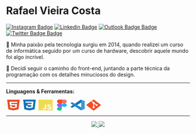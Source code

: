 <h1>Rafael Vieira Costa</h1>

[![Instagram Badge](https://img.shields.io/badge/-@rafaelvieiira-1ca0f1?style=flat-square&labelColor=555555&logo=instagram&logoColor=white&link=https://www.instagram.com/rafaelvieiirra/&color=555555)](https://www.instagram.com/rafaelvieiirra/) [![Linkedin Badge](https://img.shields.io/badge/-rafaelvieiracosta-1ca0f1?style=flat-square&labelColor=555555&logo=linkedin&logoColor=white&link=https://www.linkedin.com/in/rafaelvieiracosta/&color=555555)](https://www.linkedin.com/in/rafaelvieiracosta/) [![Outlook Badge Badge](https://img.shields.io/badge/-rvc.vieira@outlook.com-1ca0f1?style=flat-square&labelColor=555555&logo=microsoftoutlook&logoColor=white&&color=555555)](mailto:rvc.vieira@outlook.com) [![Twitter Badge Badge](https://img.shields.io/badge/-@rvc_vieira-1ca0f1?style=flat-square&labelColor=555555&logo=twitter&logoColor=white&&color=555555)](https://twitter.com/rvc_vieira) 

<p>💙 Minha paixão pela tecnologia surgiu em 2014, quando realizei um curso de informática seguido por um curso de hardware, descobrir aquele mundo foi algo incrível.</p>
<p>🎯 Decidi seguir o caminho do front-end, juntando a parte técnica da programação com os detalhes minuciosos do design.</p>

---

__Linguagens & Ferramentas:__
<div style="display: inline_block">
  <img align="center" alt=icon-HTML" height="30" width="40" src="https://raw.githubusercontent.com/devicons/devicon/master/icons/html5/html5-plain.svg">
  <img align="center" alt=icon-CSS" height="30" width="40" src="https://raw.githubusercontent.com/devicons/devicon/master/icons/css3/css3-plain.svg">
  <img align="center" alt=icon-Js" height="30" width="40" src="https://raw.githubusercontent.com/devicons/devicon/master/icons/javascript/javascript-plain.svg">
  <img align="center" alt=icon-Csharp" height="30" width="40" src="https://raw.githubusercontent.com/devicons/devicon/master/icons/figma/figma-original.svg">
  <img align="center" alt=icon-Csharp" height="30" width="40" src="https://raw.githubusercontent.com/devicons/devicon/master/icons/vscode/vscode-original.svg">
   <img align="center" alt=icon-Csharp" height="30" width="40" src="https://raw.githubusercontent.com/devicons/devicon/master/icons/git/git-plain.svg">
</div>

---

<div align="center">
  <a href="https://github.com/rafaelvieiracosta">
  <img height="180em"src="https://github-readme-stats.vercel.app/api?username=rafaelvieiracosta&theme=github_dark&border_radius=15px&hide=true&include_all_comits=true&count_private=true&show_icons=true&icon_color=555555"/>
   <img height="180em" src="https://github-readme-stats.vercel.app/api/top-langs/?username=rafaelvieiracosta&theme=github_dark&border_radius=15px&layout=compact&hide=true"/> 
</div>
